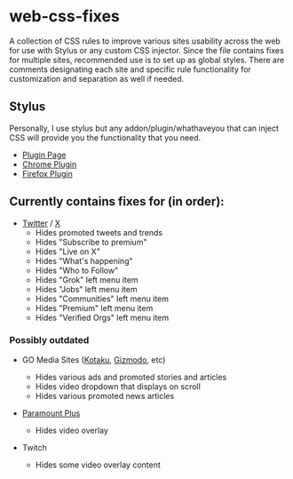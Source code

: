 # web-css-fixes
A collection of CSS rules to improve various sites usability across the web for use with Stylus or any custom CSS injector.  Since the file contains fixes for multiple sites, recommended use is to set up as global styles.  There are comments designating each site and specific rule functionality for customization and separation as well if needed.

## Stylus
Personally, I use stylus but any addon/plugin/whathaveyou that can inject CSS will provide you the functionality that you need.

- [Plugin Page](https://add0n.com/stylus.html)
- [Chrome Plugin](https://chrome.google.com/webstore/detail/stylus/clngdbkpkpeebahjckkjfobafhncgmne)
- [Firefox Plugin](https://addons.mozilla.org/en-US/firefox/addon/styl-us/)

## Currently contains fixes for (in order):

- [Twitter](www.twitter.com) / [X](www.twitter.com)
  - Hides promoted tweets and trends
  - Hides "Subscribe to premium"
  - Hides "Live on X"
  - Hides "What's happening"
  - Hides "Who to Follow"
  - Hides "Grok" left menu item
  - Hides "Jobs" left menu item
  - Hides "Communities" left menu item
  - Hides "Premium" left menu item
  - Hides "Verified Orgs" left menu item

### Possibly outdated

- GO Media Sites ([Kotaku](https://kotaku.com/), [Gizmodo](https://gizmoto.com/), etc)
  - Hides various ads and promoted stories and articles
  - Hides video dropdown that displays on scroll 
  - Hides various promoted news articles

- [Paramount Plus](paramountplus.com)
  - Hides video overlay

- Twitch
  - Hides some video overlay content
